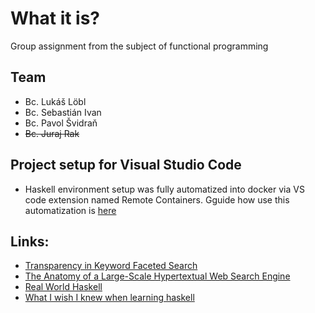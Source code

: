 # What it is?
Group assignment from the subject of functional programming

## Team
- Bc. Lukáš Löbl
- Bc. Sebastián Ivan
- Bc. Pavol Švidraň
- ~~Bc. Juraj Rak~~

## Project setup for Visual Studio Code
 - Haskell environment setup was fully automatized into docker via VS code extension named Remote Containers. Gguide how use this automatization is [here](./.devcontainer/README.md)

## Links:
- [Transparency in Keyword Faceted Search](https://datasetsearch.research.google.com/search?query=html%20pages&docid=L2cvMTFwendteW13cA%3D%3D)
- [The Anatomy of a Large-Scale Hypertextual Web Search Engine](http://papers.cumincad.org/data/works/att/2873.content.pdf)
- [Real World Haskell](http://book.realworldhaskell.org/read/)
- [What I wish I knew when learning haskell](http://dev.stephendiehl.com/hask/)